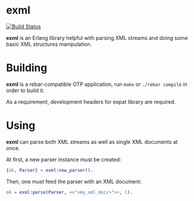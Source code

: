 exml
====

[![Build Status](https://secure.travis-ci.org/esl/exml.png)](http://travis-ci.org/esl/exml)

**exml** is an Erlang library helpful with parsing XML streams
and doing some basic XML structures manipulation.

Building
========

**exml** is a rebar-compatible OTP application, run `make` or
`./rebar compile` in order to build it.

As a requirement, development headers for expat library are
required.

Using
=====

**exml** can parse both XML streams as well as single XML
documents at once.

At first, a new parser instance must be created:

```erlang
{ok, Parser} = exml:new_parser().
```

Then, one must feed the parser with an XML document:

```erlang
ok = exml:parse(Parser, <<"<my_xml_doc/>">>, 1).
```

